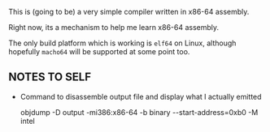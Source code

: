 This is (going to be) a very simple compiler written in x86-64 assembly.

Right now, its a mechanism to help me learn x86-64 assembly.

The only build platform which is working is `elf64` on Linux, although hopefully `macho64` will be supported at some point too.


## NOTES TO SELF
* Command to disassemble output file and display what I actually emitted

    objdump -D output -mi386:x86-64 -b binary --start-address=0xb0 -M intel
